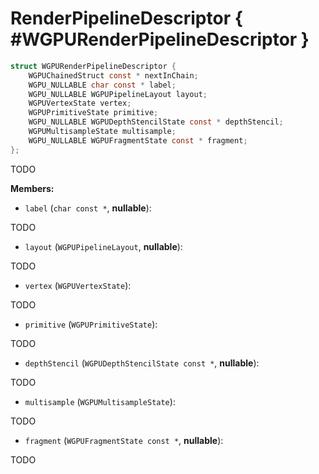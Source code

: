 

# RenderPipelineDescriptor { #WGPURenderPipelineDescriptor }

```C
struct WGPURenderPipelineDescriptor {
    WGPUChainedStruct const * nextInChain;
    WGPU_NULLABLE char const * label;
    WGPU_NULLABLE WGPUPipelineLayout layout;
    WGPUVertexState vertex;
    WGPUPrimitiveState primitive;
    WGPU_NULLABLE WGPUDepthStencilState const * depthStencil;
    WGPUMultisampleState multisample;
    WGPU_NULLABLE WGPUFragmentState const * fragment;
};
```


TODO


**Members:**


 - `label` (`char const *`, **nullable**):


TODO


 - `layout` (`WGPUPipelineLayout`, **nullable**):


TODO


 - `vertex` (`WGPUVertexState`):


TODO


 - `primitive` (`WGPUPrimitiveState`):


TODO


 - `depthStencil` (`WGPUDepthStencilState const *`, **nullable**):


TODO


 - `multisample` (`WGPUMultisampleState`):


TODO


 - `fragment` (`WGPUFragmentState const *`, **nullable**):


TODO




